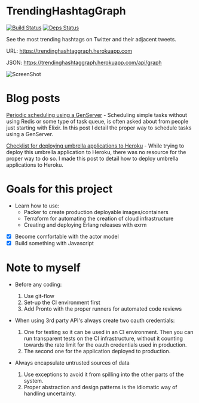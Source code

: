 # TrendingHashtagGraph
[![Build Status](https://travis-ci.org/robinsjdotcom/trendinghashtaggraph.svg?branch=master)](https://travis-ci.org/robinsjdotcom/trendinghashtaggraph)
[![Deps Status](https://beta.hexfaktor.org/badge/all/github/robinsjdotcom/TrendingHashtagGraph.svg)](https://beta.hexfaktor.org/github/robinsjdotcom/TrendingHashtagGraph)

See the most trending hashtags on Twitter and their adjacent tweets.

URL: https://trendinghashtaggraph.herokuapp.com

JSON: https://trendinghashtaggraph.herokuapp.com/api/graph

![ScreenShot](https://github.com/robinsjdotcom/TrendingHashtagGraph/blob/master/Screenshot.png)

# Blog posts
[Periodic scheduling using a GenServer](https://medium.com/@robinsjdotcom/periodic-scheduling-using-a-genserver-33242b439bc4#.1d2ahei60) - Scheduling simple tasks without using Redis or some type of task queue, is often asked about from people just starting with Elixir. In this post I detail the proper way to schedule tasks using a GenServer.

[Checklist for deploying umbrella applications to Heroku](https://medium.com/@robinsjdotcom/checklist-for-deploying-umbrella-applications-to-heroku-74a79e07e21f#.qspvspxt4) - While trying to deploy this umbrella application to Heroku, there was no resource for the proper way to do so. I made this post to detail how to deploy umbrella applications to Heroku.

# Goals for this project

- Learn how to use:
  - Packer to create production deployable images/containers
  - Terraform for automating the creation of cloud infrastructure
  - Creating and deploying Erlang releases with exrm
- [x] Become comfortable with the actor model
- [x] Build something with Javascript

# Note to myself

- Before any coding:
  1. Use git-flow 
  2. Set-up the CI environment first
  3. Add Pronto with the proper runners for automated code reviews 

- When using 3rd party API's always create two oauth credentials:
  1. One for testing so it can be used in an CI environment. Then you can run transparent tests on the CI infrastructure, without it counting towards the rate limit for the oauth credentials used in production.
  2. The second one for the application deployed to production.

- Always encapsulate untrusted sources of data
  1. Use exceptions to avoid it from spilling into the other parts of the system.
  2. Proper abstraction and design patterns is the idiomatic way of handling uncertainty.
